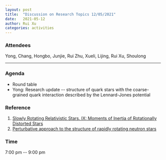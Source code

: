 ```yaml
---
layout: post
title:  "Discussion on Research Topics 12/05/2021"
date:   2021-05-12
author: Rui Xu
categories: activities
---
```



### Attendees

Yong, Chang, Hongbo, Junjie, Rui Zhu, Xueli, Lijing, Rui Xu, Shoulong

---

### Agenda

- Round table
- Yong: Research update -- structure of quark stars with the coarse-grained quark interaction described by the Lennard-Jones potential


### Reference
1. [Slowly Rotating Relativistic Stars. IX: Moments of Inertia of Rotationally Distorted Stars](https://ui.adsabs.harvard.edu/abs/1973Ap%26SS..24..385H/abstract)
2. [Perturbative approach to the structure of rapidly rotating neutron stars](https://arxiv.org/abs/gr-qc/0504068v2)




### Time

7:00 pm -- 9:00 pm
